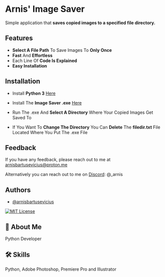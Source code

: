
# Arnis' Image Saver

Simple application that **saves copied images to a specified file directory.**
## Features

- **Select A File Path** To Save Images To **Only Once**
- **Fast** And **Effortless**
- Each Line Of **Code Is Explained**
- **Easy Installation**
## Installation

- Install **Python 3** [Here](https://www.python.org/downloads/)

- Install The **Image Saver .exe** [Here](https://github.com/arnisbartusevicius/Image-Saver/releases/)

- Run The .exe And **Select A Directory** Where Your Copied Images Get Saved To

- If You Want To **Change The Directory** You Can **Delete** The **filedir.txt** File Located Where You Put The .exe File
## Feedback

If you have any feedback, please reach out to me at arnisbartusevicius@proton.me 

Alternatively you can reach out to me on [Discord](https://discord.com/): @_arnis


## Authors

- [@arnisbartusevicius](https://github.com/arnisbartusevicius)

[![MIT License](https://img.shields.io/badge/License-MIT-green.svg)](https://choosealicense.com/licenses/mit/)


## 🚀 About Me
Python Developer


## 🛠 Skills
Python, Adobe Photoshop, Premiere Pro and Illustrator

